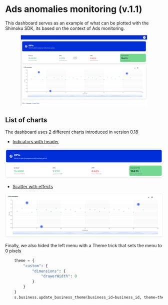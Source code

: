 # Ads anomalies monitoring (v.1.1)

This dashboard serves as an example of what can be plotted with the Shimoku SDK, its based on the context of Ads monitoring.

<p align="center">
  <img src="img/ads_anomaly.png" width="80%">
</p>

## List of charts

The dashboard uses 2 different charts introduced in version 0.18

- [Indicators with header](https://docs.shimoku.com/development/releases/2023/v.0.18)

<p align="center">
  <img src="img/indicators_with_header.png">
</p>

- [Scatter with effects](https://docs.shimoku.com/development/releases/2023/v.0.18)

<p align="center">
  <img src="img/scatter_with_effects.png">
</p>


Finally, we also hided the left menu with a Theme trick that sets the menu to 0 pixels 

```python
    theme = {
        "custom": {
            "dimensions": {
                "drawerWidth": 0
            }
        }
    }
    s.business.update_business_theme(business_id=business_id, theme=theme)
```

